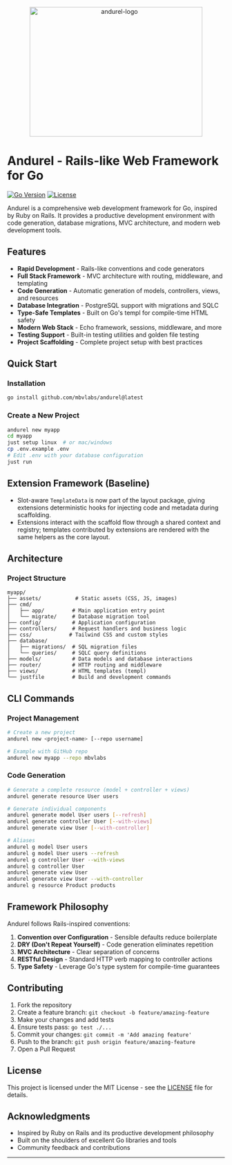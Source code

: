 <p align="center">
  <img width="400" height="300" alt="andurel-logo" src="https://github.com/user-attachments/assets/8261d514-c070-44c0-a96a-4132045855fc" />
</p>

# Andurel - Rails-like Web Framework for Go

[![Go Version](https://img.shields.io/badge/go-1.24.4%2B-blue.svg)](https://golang.org)
[![License](https://img.shields.io/badge/license-MIT-green.svg)](LICENSE)

Andurel is a comprehensive web development framework for Go, inspired by Ruby on Rails. It provides a productive development environment with code generation, database migrations, MVC architecture, and modern web development tools.

## Features

- **Rapid Development** - Rails-like conventions and code generators
- **Full Stack Framework** - MVC architecture with routing, middleware, and templating
- **Code Generation** - Automatic generation of models, controllers, views, and resources
- **Database Integration** - PostgreSQL support with migrations and SQLC
- **Type-Safe Templates** - Built on Go's templ for compile-time HTML safety
- **Modern Web Stack** - Echo framework, sessions, middleware, and more
- **Testing Support** - Built-in testing utilities and golden file testing
- **Project Scaffolding** - Complete project setup with best practices

## Quick Start

### Installation

```bash
go install github.com/mbvlabs/andurel@latest
```

### Create a New Project

```bash
andurel new myapp
cd myapp
just setup linux  # or mac/windows
cp .env.example .env
# Edit .env with your database configuration
just run
```

## Extension Framework (Baseline)

- Slot-aware `TemplateData` is now part of the layout package, giving extensions deterministic hooks for injecting code and metadata during scaffolding.
- Extensions interact with the scaffold flow through a shared context and registry; templates contributed by extensions are rendered with the same helpers as the core layout.

## Architecture

### Project Structure

```
myapp/
├── assets/           # Static assets (CSS, JS, images)
├── cmd/
│   ├── app/         # Main application entry point
│   └── migrate/     # Database migration tool
├── config/          # Application configuration
├── controllers/     # Request handlers and business logic
├── css/            # Tailwind CSS and custom styles
├── database/
│   ├── migrations/  # SQL migration files
│   └── queries/     # SQLC query definitions
├── models/          # Data models and database interactions
├── router/          # HTTP routing and middleware
├── views/           # HTML templates (templ)
└── justfile         # Build and development commands
```

## CLI Commands

### Project Management

```bash
# Create a new project
andurel new <project-name> [--repo username]

# Example with GitHub repo
andurel new myapp --repo mbvlabs
```

### Code Generation

```bash
# Generate a complete resource (model + controller + views)
andurel generate resource User users

# Generate individual components
andurel generate model User users [--refresh]
andurel generate controller User [--with-views]
andurel generate view User [--with-controller]

# Aliases
andurel g model User users
andurel g model User users --refresh
andurel g controller User --with-views
andurel g controller User
andurel generate view User 
andurel generate view User --with-controller
andurel g resource Product products
```

## Framework Philosophy

Andurel follows Rails-inspired conventions:

1. **Convention over Configuration** - Sensible defaults reduce boilerplate
2. **DRY (Don't Repeat Yourself)** - Code generation eliminates repetition  
3. **MVC Architecture** - Clear separation of concerns
4. **RESTful Design** - Standard HTTP verb mapping to controller actions
5. **Type Safety** - Leverage Go's type system for compile-time guarantees

## Contributing

1. Fork the repository
2. Create a feature branch: `git checkout -b feature/amazing-feature`
3. Make your changes and add tests
4. Ensure tests pass: `go test ./...`
5. Commit your changes: `git commit -m 'Add amazing feature'`
6. Push to the branch: `git push origin feature/amazing-feature`
7. Open a Pull Request

## License

This project is licensed under the MIT License - see the [LICENSE](LICENSE) file for details.

## Acknowledgments

- Inspired by Ruby on Rails and its productive development philosophy
- Built on the shoulders of excellent Go libraries and tools
- Community feedback and contributions

---
